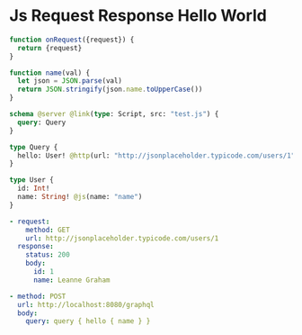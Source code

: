 # Js Request Response Hello World

```js @file:test.js
function onRequest({request}) {
  return {request}
}

function name(val) {
  let json = JSON.parse(val)
  return JSON.stringify(json.name.toUpperCase())
}
```

```graphql @schema
schema @server @link(type: Script, src: "test.js") {
  query: Query
}

type Query {
  hello: User! @http(url: "http://jsonplaceholder.typicode.com/users/1")
}

type User {
  id: Int!
  name: String! @js(name: "name")
}
```

```yml @mock
- request:
    method: GET
    url: http://jsonplaceholder.typicode.com/users/1
  response:
    status: 200
    body:
      id: 1
      name: Leanne Graham
```

```yml @test
- method: POST
  url: http://localhost:8080/graphql
  body:
    query: query { hello { name } }
```
